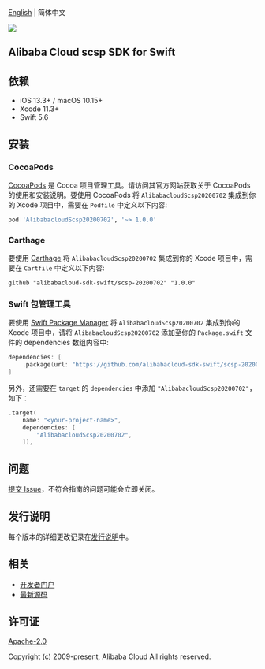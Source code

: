 [English](README.md) | 简体中文

![](https://aliyunsdk-pages.alicdn.com/icons/AlibabaCloud.svg)

## Alibaba Cloud scsp SDK for Swift

## 依赖

- iOS 13.3+ / macOS 10.15+
- Xcode 11.3+
- Swift 5.6

## 安装

### CocoaPods

[CocoaPods](https://cocoapods.org) 是 Cocoa 项目管理工具。请访问其官方网站获取关于 CocoaPods 的使用和安装说明。要使用 CocoaPods 将 `AlibabacloudScsp20200702` 集成到你的 Xcode 项目中，需要在 `Podfile` 中定义以下内容:

```ruby
pod 'AlibabacloudScsp20200702', '~> 1.0.0'
```

### Carthage

要使用 [Carthage](https://github.com/Carthage/Carthage) 将 `AlibabacloudScsp20200702` 集成到你的 Xcode 项目中，需要在 `Cartfile` 中定义以下内容:

```ogdl
github "alibabacloud-sdk-swift/scsp-20200702" "1.0.0"
```

### Swift 包管理工具

要使用 [Swift Package Manager](https://swift.org/package-manager/) 将 `AlibabacloudScsp20200702` 集成到你的 Xcode 项目中，请将 `AlibabacloudScsp20200702` 添加至你的 `Package.swift` 文件的 dependencies 数组内容中:

```swift
dependencies: [
    .package(url: "https://github.com/alibabacloud-sdk-swift/scsp-20200702.git", from: "1.0.0")
]
```

另外，还需要在 `target` 的 `dependencies` 中添加 `"AlibabacloudScsp20200702"`，如下：

```swift
.target(
    name: "<your-project-name>",
    dependencies: [
        "AlibabacloudScsp20200702",
    ]),
```

## 问题

[提交 Issue](https://github.com/alibabacloud-sdk-swift/scsp-20200702/issues/new)，不符合指南的问题可能会立即关闭。

## 发行说明

每个版本的详细更改记录在[发行说明](./ChangeLog.txt)中。

## 相关

* [开发者门户](https://next.api.aliyun.com/home)
* [最新源码](https://github.com/alibabacloud-sdk-swift/scsp-20200702)

## 许可证

[Apache-2.0](http://www.apache.org/licenses/LICENSE-2.0)

Copyright (c) 2009-present, Alibaba Cloud All rights reserved.

